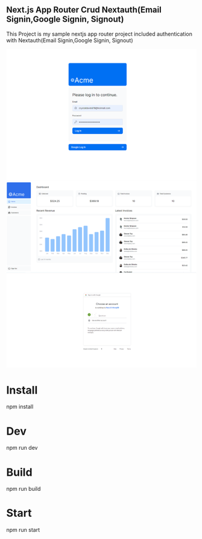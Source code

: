 ## Next.js App Router Crud Nextauth(Email Signin,Google Signin, Signout)

This Project is my sample nextjs app router project included authentication with Nextauth(Email Signin,Google Signin, Signout)

![Alt text](1.png) ![Alt text](3.png) ![Alt text](2.png)

# Install

npm install

# Dev

npm run dev

# Build

npm run build

# Start

npm run start
